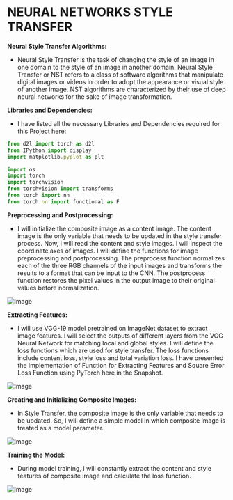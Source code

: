 # **NEURAL NETWORKS STYLE TRANSFER**

**Neural Style Transfer Algorithms:**
- Neural Style Transfer is the task of changing the style of an image in one domain to the style of an image in another domain. Neural Style Transfer or NST refers to a class of software algorithms that manipulate digital images or videos in order to adopt the appearance or visual style of another image. NST algorithms are characterized by their use of deep neural networks for the sake of image transformation.

**Libraries and Dependencies:**
- I have listed all the necessary Libraries and Dependencies required for this Project here:

```javascript
from d2l import torch as d2l
from IPython import display
import matplotlib.pyplot as plt

import os
import torch                                     
import torchvision
from torchvision import transforms
from torch import nn
from torch.nn import functional as F
```

**Preprocessing and Postprocessing:**
- I will initialize the composite image as a content image. The content image is the only variable that needs to be updated in the style transfer process. Now, I will read the content and style images. I will inspect the coordinate axes of images. I will define the functions for image preprocessing and postprocessing. The preprocess function normalizes each of the three RGB channels of the input images and transforms the results to a format that can be input to the CNN. The postprocess function restores the pixel values in the output image to their original values before normalization.

![Image](https://github.com/ThinamXx/300Days__MachineLearningDeepLearning/blob/main/Images/Day%20154.PNG)

**Extracting Features:**
- I will use VGG-19 model pretrained on ImageNet dataset to extract image features. I will select the outputs of different layers from the VGG Neural Network for matching local and global styles. I will define the loss functions which are used for style transfer. The loss functions include content loss, style loss and total variation loss. I have presented the implementation of Function for Extracting Features and Square Error Loss Function using PyTorch here in the Snapshot. 

![Image](https://github.com/ThinamXx/300Days__MachineLearningDeepLearning/blob/main/Images/Day%20155.PNG)

**Creating and Initializing Composite Images:**
- In Style Transfer, the composite image is the only variable that needs to be updated. So, I will define a simple model in which composite image is treated as a model parameter. 

![Image](https://github.com/ThinamXx/300Days__MachineLearningDeepLearning/blob/main/Images/Day%20156a.PNG)

**Training the Model:**
- During model training, I will constantly extract the content and style features of composite image and calculate the loss function.

![Image](https://github.com/ThinamXx/300Days__MachineLearningDeepLearning/blob/main/Images/Day%20156b.PNG)
